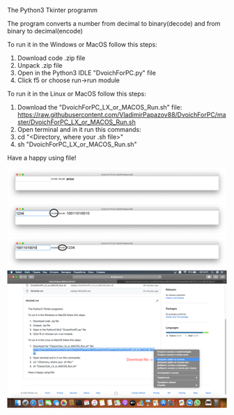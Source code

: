The Python3 Tkinter programm

The program converts a number from decimal to binary(decode) and from binary to decimal(encode)

To run it in the Windows or MacOS follow this steps:
1. Download code .zip file
2. Unpack .zip file
3. Open in the Python3 IDLE "DvoichForPC.py" file
4. Click f5 or choose run->run module

To run it in the Linux or MacOS follow this steps:
1. Download the "DvoichForPC_LX_or_MACOS_Run.sh" file: https://raw.githubusercontent.com/VladimirPapazov88/DvoichForPC/master/DvoichForPC_LX_or_MACOS_Run.sh
2. Open terminal and in it run this commands:
3. cd "<Directory, where your .sh file>"
4. sh "DvoichForPC_LX_or_MACOS_Run.sh"

Have a happy using file!

![Image alt](https://github.com/VladimirPapazov88/DvoichForPC/blob/master/exampleFotos/example.png?raw=true)
![Image alt](https://github.com/VladimirPapazov88/DvoichForPC/blob/master/exampleFotos/example2.png?raw=true)
![Image alt](https://github.com/VladimirPapazov88/DvoichForPC/blob/master/exampleFotos/example3.png?raw=true)
![Image alt](https://github.com/VladimirPapazov88/DvoichForPC/blob/master/exampleFotos/exampleDownload.png?raw=true)
